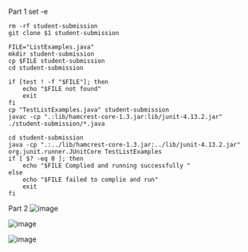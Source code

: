 Part 1
	set -e

    rm -rf student-submission
    git clone $1 student-submission

    FILE="ListExamples.java"
    mkdir student-submission
    cp $FILE student-submission
    cd student-submission

    if [test ! -f "$FILE"]; then
        echo "$FILE not found"
        exit
    fi
    cp "TestListExamples.java" student-submission
    javac -cp ".:lib/hamcrest-core-1.3.jar:lib/junit-4.13.2.jar" ./student-submission/*.java 

    cd student-submission
    java -cp ".:../lib/hamcrest-core-1.3.jar:../lib/junit-4.13.2.jar" org.junit.runner.JUnitCore TestListExamples
    if [ $? -eq 0 ]; then
        echo "$FILE Complied and running successfully "
    else 
        echo "$FILE failed to complie and run"
        exit
    fi

Part 2
![image](https://user-images.githubusercontent.com/77312914/204195575-0c20d99e-2624-452c-a868-f923565fcb87.png)

![image](https://user-images.githubusercontent.com/77312914/204195656-a1a0c426-0c2f-49c5-a65b-912086272e98.png)

![image](https://user-images.githubusercontent.com/77312914/204195834-70ed8555-4942-499b-9f92-eb6b42ffdb0c.png)

